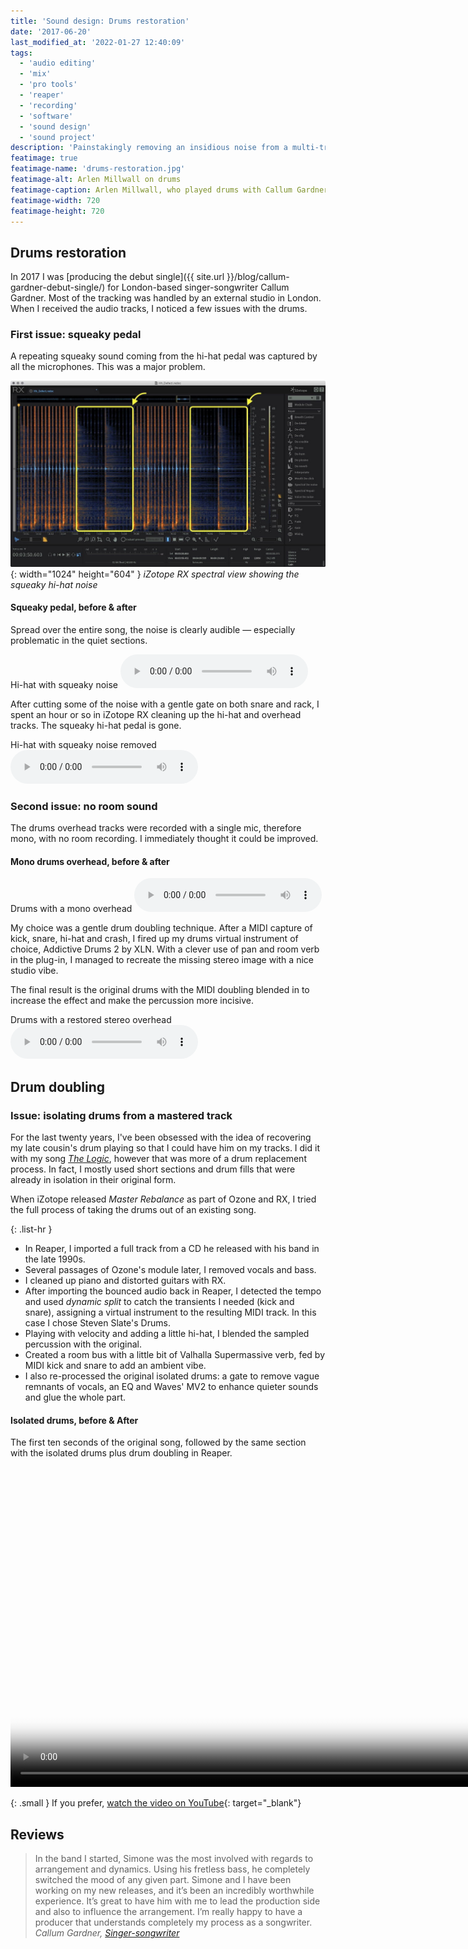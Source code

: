 ```yaml
---
title: 'Sound design: Drums restoration'
date: '2017-06-20'
last_modified_at: '2022-01-27 12:40:09'
tags:
  - 'audio editing'
  - 'mix'
  - 'pro tools'
  - 'reaper'
  - 'recording'
  - 'software'
  - 'sound design'
  - 'sound project'
description: 'Painstakingly removing an insidious noise from a multi-track recording, plus various techniques for drum replacing and drum doubling.'
featimage: true
featimage-name: 'drums-restoration.jpg'
featimage-alt: Arlen Millwall on drums
featimage-caption: Arlen Millwall, who played drums with Callum Gardner
featimage-width: 720
featimage-height: 720
---
```

## Drums restoration

In 2017 I was [producing the debut single]({{ site.url }}/blog/callum-gardner-debut-single/) for London-based singer-songwriter Callum Gardner. Most of the tracking was handled by an external studio in London. When I received the audio tracks, I noticed a few issues with the drums.

### First issue: squeaky pedal

A repeating squeaky sound coming from the hi-hat pedal was captured by all the microphones. This was a major problem.

![iZotope RX spectral view showing the squeaky hi-hat noise](/assets/images/audio-editing-rx-squeaky-hihat.jpg){: width="1024" height="604" }
*iZotope RX spectral view showing the squeaky hi-hat noise*

#### Squeaky pedal, before & after

Spread over the entire song, the noise is clearly audible &mdash; especially problematic in the quiet sections.

<div class="audioplayer">
  <span>Hi-hat with squeaky noise</span>
  <audio controls>
    <source src="{{ site.url }}/assets/sounds/drums-correction-hihat-squeaky.mp3" type="audio/mpeg" />
    <p>Download the <a href="{{ site.url }}/assets/sounds/drums-correction-hihat-squeaky.mp3">MP3 audio file</a> (759 KB).</p>
  </audio>
</div>

After cutting some of the noise with a gentle gate on both snare and rack, I spent an hour or so in iZotope RX cleaning up the hi-hat and overhead tracks. The squeaky hi-hat pedal is gone.

<div class="audioplayer">
  <span>Hi-hat with squeaky noise removed</span>
  <audio controls>
    <source src="{{ site.url }}/assets/sounds/drums-correction-hihat-squeaky-clean.mp3" type="audio/mpeg" />
    <p>Download the <a href="{{ site.url }}/assets/sounds/drums-correction-hihat-squeaky-clean.mp3">MP3 audio file</a> (751 KB).</p>
  </audio>
</div>

### Second issue: no room sound

The drums overhead tracks were recorded with a single mic, therefore mono, with no room recording. I immediately thought it could be improved.

#### Mono drums overhead, before &amp; after

<div class="audioplayer">
  <span>Drums with a mono overhead</span>
  <audio controls>
    <source src="{{ site.url }}/assets/sounds/drums-correction-room-mono.mp3" type="audio/mpeg" />
    <p>Download the <a href="{{ site.url }}/assets/sounds/drums-correction-room-mono.mp3">MP3 audio file</a> (1.8 MB).</p>
  </audio>
</div>

My choice was a gentle drum doubling technique. After a MIDI capture of kick, snare, hi-hat and crash, I fired up my drums virtual instrument of choice, Addictive Drums 2 by XLN. With a clever use of pan and room verb in the plug-in, I managed to recreate the missing stereo image with a nice studio vibe.

The final result is the original drums with the MIDI doubling blended in to increase the effect and make the percussion more incisive.

<div class="audioplayer">
  <span>Drums with a restored stereo overhead</span>
  <audio controls>
    <source src="{{ site.url }}/assets/sounds/drums-correction-room-stereo-restored.mp3" type="audio/mpeg" />
    <p>Download the <a href="{{ site.url }}/assets/sounds/drums-correction-room-stereo-restored.mp3">MP3 audio file</a> (1.8 MB).</p>
  </audio>
</div>

## Drum doubling

### Issue: isolating drums from a mastered track

For the last twenty years, I've been obsessed with the idea of recovering my late cousin's drum playing so that I could have him on my tracks. I did it with my song [_The Logic_](https://minutestomidnight.bandcamp.com/track/the-logic), however that was more of a drum replacement process. In fact, I mostly used short sections and drum fills that were already in isolation in their original form.

When iZotope released _Master Rebalance_ as part of Ozone and RX, I tried the full process of taking the drums out of an existing song.

{: .list-hr }
- In Reaper, I imported a full track from a CD he released with his band in the late 1990s.
- Several passages of Ozone's module later, I removed vocals and bass.
- I cleaned up piano and distorted guitars with RX.
- After importing the bounced audio back in Reaper, I detected the tempo and used _dynamic split_ to catch the transients I needed (kick and snare), assigning a virtual instrument to the resulting MIDI track. In this case I chose Steven Slate's Drums.
- Playing with velocity and adding a little hi-hat, I blended the sampled percussion with the original.
- Created a room bus with a little bit of Valhalla Supermassive verb, fed by MIDI kick and snare to add an ambient vibe.
- I also re-processed the original isolated drums: a gate to remove vague remnants of vocals, an EQ and Waves' MV2 to enhance quieter sounds and glue the whole part.

#### Isolated drums, before &amp; After

The first ten seconds of the original song, followed by the same section with the isolated drums plus drum doubling in Reaper.

<video controls src="{{ site.url }}/assets/videos/case-study-isolating-the-drums-from-a-stereo-track.mp4"
  poster="{{ site.url }}/assets/videos/case-study-isolating-the-drums-from-a-stereo-track.jpg"
  width="1024">
  Sorry, your browser doesn't support embedded videos, but you can <a href="{{ site.url }}/assets/videos/case-study-isolating-the-drums-from-a-stereo-track.mp4">download it</a> and watch it with your favorite video player.
</video>

{: .small }
If you prefer, [watch the video on YouTube](https://youtu.be/ofgU1kXiSHE){: target="_blank"}

## Reviews

> In the band I started, Simone was the most involved with regards to arrangement and dynamics. Using his fretless bass, he completely switched the mood of any given part. Simone and I have been working on my new releases, and it’s been an incredibly worthwhile experience. It’s great to have him with me to lead the production side and also to influence the arrangement. I’m really happy to have a producer that understands completely my process as a songwriter.
> <cite>Callum Gardner, [Singer-songwriter](https://callumgardnerofficial.com/)</cite>